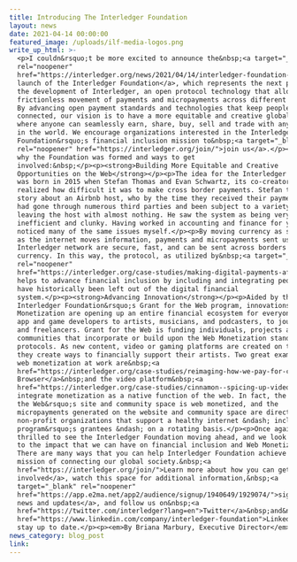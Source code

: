 ```yaml
---
title: Introducing The Interledger Foundation
layout: news
date: 2021-04-14 00:00:00
featured_image: /uploads/ilf-media-logos.png
write_up_html: >-
  <p>I couldn&rsquo;t be more excited to announce the&nbsp;<a target="_blank"
  rel="noopener"
  href="https://interledger.org/news/2021/04/14/interledger-foundation-launches-to-build-more-equitable-and-creative-opportunities-on-the-web/">formal
  launch of the Interledger Foundation</a>, which represents the next phase in
  the development of Interledger, an open protocol technology that allows the
  frictionless movement of payments and micropayments across different ledgers.
  By advancing open payment standards and technologies that keep people
  connected, our vision is to have a more equitable and creative global society
  where anyone can seamlessly earn, share, buy, sell and trade with anyone else
  in the world. We encourage organizations interested in the Interledger
  Foundation&rsquo;s financial inclusion mission to&nbsp;<a target="_blank"
  rel="noopener" href="https://interledger.org/join/">join us</a>.</p><p>Here is
  why the Foundation was formed and ways to get
  involved:&nbsp;</p><p><strong>Building More Equitable and Creative
  Opportunities on the Web</strong></p><p>The idea for the Interledger protocol
  was born in 2015 when Stefan Thomas and Evan Schwartz, its co-creators,
  realized how difficult it was to make cross border payments. Stefan tells a
  story about an Airbnb host, who by the time they received their payment, it
  had gone through numerous third parties and been subject to a variety of fees,
  leaving the host with almost nothing. He saw the system as being very flawed,
  inefficient and clunky. Having worked in accounting and finance for years, I
  noticed many of the same issues myself.</p><p>By moving currency as seamlessly
  as the internet moves information, payments and micropayments sent using the
  Interledger network are secure, fast, and can be sent across borders in any
  currency. In this way, the protocol, as utilized by&nbsp;<a target="_blank"
  rel="noopener"
  href="https://interledger.org/case-studies/making-digital-payments-affordable-and-simple-for-everyone-everywhere/">Mojaloop</a>,
  helps to advance financial inclusion by including and integrating people who
  have historically been left out of the digital financial
  system.</p><p><strong>Advancing Innovation</strong></p><p>Aided by the
  Interledger Foundation&rsquo;s Grant for the Web program, innovations in Web
  Monetization are opening up an entire financial ecosystem for everyone from
  app and game developers to artists, musicians, and podcasters, to journalists
  and freelancers. Grant for the Web is funding individuals, projects and global
  communities that incorporate or build upon the Web Monetization standard and
  protocols. As new content, video or gaming platforms are created on the web,
  they create ways to financially support their artists. Two great examples of
  web monetization at work are&nbsp;<a
  href="https://interledger.org/case-studies/reimaging-how-we-pay-for-content-and-apps/">Puma
  Browser</a>&nbsp;and the video platform&nbsp;<a
  href="https://interledger.org/case-studies/cinnamon--spicing-up-video-creation-sharing-and-monetizing/">Cinnamon</a>&nbsp;which
  integrate monetization as a native function of the web. In fact, the Grant for
  the Web&rsquo;s site and community space is web monetized, and the
  micropayments generated on the website and community space are directed to
  non-profit organizations that support a healthy internet &ndash; including the
  program&rsquo;s grantees &ndash; on a rotating basis.</p><p>Once again, we are
  thrilled to see the Interledger Foundation moving ahead, and we look forward
  to the impact that we can have on financial inclusion and Web Monetization.
  There are many ways that you can help Interledger Foundation achieve its
  mission of connecting our global society.&nbsp;<a
  href="https://interledger.org/join/">Learn more about how you can get
  involved</a>, watch this space for additional information,&nbsp;<a
  target="_blank" rel="noopener"
  href="https://app.e2ma.net/app2/audience/signup/1940649/1929074/">sign up for
  news and updates</a>, and follow us on&nbsp;<a
  href="https://twitter.com/interledger?lang=en">Twitter</a>&nbsp;and&nbsp;<a
  href="https://www.linkedin.com/company/interledger-foundation">LinkedIn</a>&nbsp;to
  stay up to date.</p><p><em>By Briana Marbury, Executive Director</em></p>
news_category: blog_post
link:
---
```

